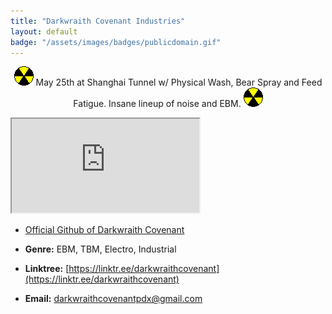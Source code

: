 ```yaml
---
title: "Darkwraith Covenant Industries"
layout: default
badge: "/assets/images/badges/publicdomain.gif"
---
```

<p style="text-align:center"><img src="./assets/images/gifcity/nuke.gif" class="responsive"> May 25th at Shanghai Tunnel w/ Physical Wash, Bear Spray and Feed Fatigue. Insane lineup of noise and EBM. <img src="./assets/images/gifcity/nuke.gif" class="responsive"></p>

<div class="vidalign">
<iframe src="https://www.youtube.com/embed/3bP4ZFvVcy4" frameborder="30"  allow="accelerometer;clipboard-write; encrypted-media; modest-branding; gyroscope; picture-in-picture; web-share" allowfullscreen > </iframe>
</div>

- [Official Github of Darkwraith Covenant](https://github.com/darkwraithcovenant)

- **Genre:** EBM, TBM, Electro, Industrial

- **Linktree:** [https://linktr.ee/darkwraithcovenant](https://linktr.ee/darkwraithcovenant)

- **Email:** [darkwraithcovenantpdx@gmail.com](mailto:darkwraithcovenantpdx@gmail.com)



